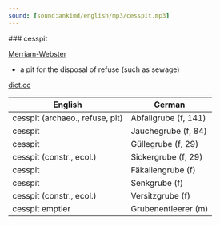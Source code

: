 ```yaml
---
sound: [sound:ankimd/english/mp3/cesspit.mp3]
---
```


\### cesspit

[Merriam-Webster](https://www.merriam-webster.com/dictionary/cesspit)

- a pit for the disposal of refuse (such as sewage)

[dict.cc](https://www.dict.cc/cesspit)

| English        | German       |
| -------------- | ------------ |
| cesspit (archaeo., refuse, pit) | Abfallgrube (f, 141) |
| cesspit | Jauchegrube (f, 84) |
| cesspit | Güllegrube (f, 29) |
| cesspit (constr., ecol.) | Sickergrube (f, 29) |
| cesspit | Fäkaliengrube (f) |
| cesspit | Senkgrube (f) |
| cesspit (constr., ecol.) | Versitzgrube (f) |
| cesspit emptier | Grubenentleerer (m) |
